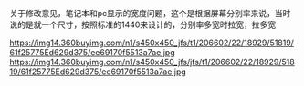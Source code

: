 

关于修改意见，笔记本和pc显示的宽度问题，这个是根据屏幕分别率来说，当时说的是就一个尺寸，按照标准的1440来设计的，分别率多宽时拉宽，拉多宽



https://img14.360buyimg.com/n1/s450x450_jfs/t1/206602/22/18929/51819/61f25775Ed629d375/ee69170f5513a7ae.jpg
https://img14.360buyimg.com/n1/s450x450_jfs/jfs/t1/206602/22/18929/51819/61f25775Ed629d375/ee69170f5513a7ae.jpg
